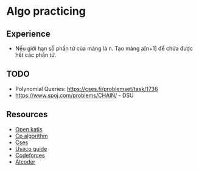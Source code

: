 # Algo practicing

## Experience

* Nếu giới hạn số phần tử của mảng là n. Tạo mảng a[n+1] để chứa được hết các phần tử.

## TODO 
* Polynomial Queries: https://cses.fi/problemset/task/1736
* https://www.spoj.com/problems/CHAIN/ - DSU

## Resources
* [Open katis](https://open.kattis.com/)
* [Cp algorithm](https://cp-algorithms.com/)
* [Cses](https://cses.fi/problemset/)
* [Usaco guide](https://usaco.guide/dashboard/)
* [Codeforces](https://codeforces.com/)
* [Atcoder](https://atcoder.jp/)
